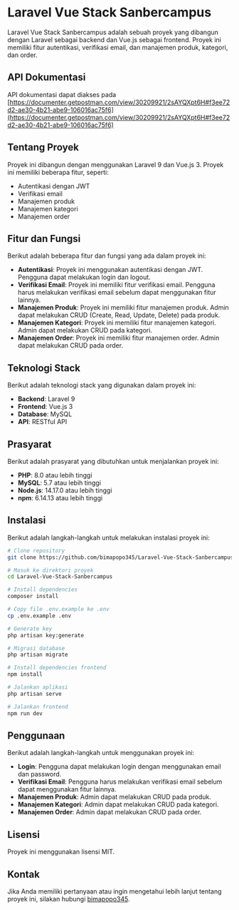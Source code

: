 # Laravel Vue Stack Sanbercampus
Laravel Vue Stack Sanbercampus adalah sebuah proyek yang dibangun dengan Laravel sebagai backend dan Vue.js sebagai frontend. Proyek ini memiliki fitur autentikasi, verifikasi email, dan manajemen produk, kategori, dan order.

## API Dokumentasi
API dokumentasi dapat diakses pada [https://documenter.getpostman.com/view/30209921/2sAYQXpt6H#f3ee72d2-ae30-4b21-abe9-106016ac75f6](https://documenter.getpostman.com/view/30209921/2sAYQXpt6H#f3ee72d2-ae30-4b21-abe9-106016ac75f6)

## Tentang Proyek
Proyek ini dibangun dengan menggunakan Laravel 9 dan Vue.js 3. Proyek ini memiliki beberapa fitur, seperti:
* Autentikasi dengan JWT
* Verifikasi email
* Manajemen produk
* Manajemen kategori
* Manajemen order

## Fitur dan Fungsi
Berikut adalah beberapa fitur dan fungsi yang ada dalam proyek ini:
* **Autentikasi**: Proyek ini menggunakan autentikasi dengan JWT. Pengguna dapat melakukan login dan logout.
* **Verifikasi Email**: Proyek ini memiliki fitur verifikasi email. Pengguna harus melakukan verifikasi email sebelum dapat menggunakan fitur lainnya.
* **Manajemen Produk**: Proyek ini memiliki fitur manajemen produk. Admin dapat melakukan CRUD (Create, Read, Update, Delete) pada produk.
* **Manajemen Kategori**: Proyek ini memiliki fitur manajemen kategori. Admin dapat melakukan CRUD pada kategori.
* **Manajemen Order**: Proyek ini memiliki fitur manajemen order. Admin dapat melakukan CRUD pada order.

## Teknologi Stack
Berikut adalah teknologi stack yang digunakan dalam proyek ini:
* **Backend**: Laravel 9
* **Frontend**: Vue.js 3
* **Database**: MySQL
* **API**: RESTful API

## Prasyarat
Berikut adalah prasyarat yang dibutuhkan untuk menjalankan proyek ini:
* **PHP**: 8.0 atau lebih tinggi
* **MySQL**: 5.7 atau lebih tinggi
* **Node.js**: 14.17.0 atau lebih tinggi
* **npm**: 6.14.13 atau lebih tinggi

## Instalasi
Berikut adalah langkah-langkah untuk melakukan instalasi proyek ini:
```bash
# Clone repository
git clone https://github.com/bimapopo345/Laravel-Vue-Stack-Sanbercampus.git

# Masuk ke direktori proyek
cd Laravel-Vue-Stack-Sanbercampus

# Install dependencies
composer install

# Copy file .env.example ke .env
cp .env.example .env

# Generate key
php artisan key:generate

# Migrasi database
php artisan migrate

# Install dependencies frontend
npm install

# Jalankan aplikasi
php artisan serve

# Jalankan frontend
npm run dev
```

## Penggunaan
Berikut adalah langkah-langkah untuk menggunakan proyek ini:
* **Login**: Pengguna dapat melakukan login dengan menggunakan email dan password.
* **Verifikasi Email**: Pengguna harus melakukan verifikasi email sebelum dapat menggunakan fitur lainnya.
* **Manajemen Produk**: Admin dapat melakukan CRUD pada produk.
* **Manajemen Kategori**: Admin dapat melakukan CRUD pada kategori.
* **Manajemen Order**: Admin dapat melakukan CRUD pada order.

## Lisensi
Proyek ini menggunakan lisensi MIT.

## Kontak
Jika Anda memiliki pertanyaan atau ingin mengetahui lebih lanjut tentang proyek ini, silakan hubungi [bimapopo345](https://github.com/bimapopo345).
